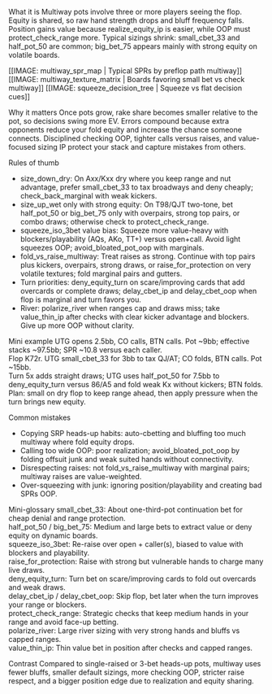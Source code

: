 What it is
Multiway pots involve three or more players seeing the flop. Equity is shared, so raw hand strength drops and bluff frequency falls. Position gains value because realize_equity_ip is easier, while OOP must protect_check_range more. Typical sizings shrink: small_cbet_33 and half_pot_50 are common; big_bet_75 appears mainly with strong equity on volatile boards.

[[IMAGE: multiway_spr_map | Typical SPRs by preflop path multiway]]
[[IMAGE: multiway_texture_matrix | Boards favoring small bet vs check multiway]]
[[IMAGE: squeeze_decision_tree | Squeeze vs flat decision cues]]

Why it matters
Once pots grow, rake share becomes smaller relative to the pot, so decisions swing more EV. Errors compound because extra opponents reduce your fold equity and increase the chance someone connects. Disciplined checking OOP, tighter calls versus raises, and value-focused sizing IP protect your stack and capture mistakes from others.

Rules of thumb
- size_down_dry: On Axx/Kxx dry where you keep range and nut advantage, prefer small_cbet_33 to tax broadways and deny cheaply; check_back_marginal with weak kickers.
- size_up_wet only with strong equity: On T98/QJT two-tone, bet half_pot_50 or big_bet_75 only with overpairs, strong top pairs, or combo draws; otherwise check to protect_check_range.
- squeeze_iso_3bet value bias: Squeeze more value-heavy with blockers/playability (AQs, AKo, TT+) versus open+call. Avoid light squeezes OOP; avoid_bloated_pot_oop with marginals.
- fold_vs_raise_multiway: Treat raises as strong. Continue with top pairs plus kickers, overpairs, strong draws, or raise_for_protection on very volatile textures; fold marginal pairs and gutters.
- Turn priorities: deny_equity_turn on scare/improving cards that add overcards or complete draws; delay_cbet_ip and delay_cbet_oop when flop is marginal and turn favors you.
- River: polarize_river when ranges cap and draws miss; take value_thin_ip after checks with clear kicker advantage and blockers. Give up more OOP without clarity.

Mini example
UTG opens 2.5bb, CO calls, BTN calls. Pot ~9bb; effective stacks ~97.5bb; SPR ~10.8 versus each caller.  
Flop K72r. UTG small_cbet_33 for 3bb to tax QJ/AT; CO folds, BTN calls. Pot ~15bb.  
Turn 5x adds straight draws; UTG uses half_pot_50 for 7.5bb to deny_equity_turn versus 86/A5 and fold weak Kx without kickers; BTN folds.  
Plan: small on dry flop to keep range ahead, then apply pressure when the turn brings new equity.

Common mistakes
- Copying SRP heads-up habits: auto-cbetting and bluffing too much multiway where fold equity drops.
- Calling too wide OOP: poor realization; avoid_bloated_pot_oop by folding offsuit junk and weak suited hands without connectivity.
- Disrespecting raises: not fold_vs_raise_multiway with marginal pairs; multiway raises are value-weighted.
- Over-squeezing with junk: ignoring position/playability and creating bad SPRs OOP.

Mini-glossary
small_cbet_33: About one-third-pot continuation bet for cheap denial and range protection.  
half_pot_50 / big_bet_75: Medium and large bets to extract value or deny equity on dynamic boards.  
squeeze_iso_3bet: Re-raise over open + caller(s), biased to value with blockers and playability.  
raise_for_protection: Raise with strong but vulnerable hands to charge many live draws.  
deny_equity_turn: Turn bet on scare/improving cards to fold out overcards and weak draws.  
delay_cbet_ip / delay_cbet_oop: Skip flop, bet later when the turn improves your range or blockers.  
protect_check_range: Strategic checks that keep medium hands in your range and avoid face-up betting.  
polarize_river: Large river sizing with very strong hands and bluffs vs capped ranges.  
value_thin_ip: Thin value bet in position after checks and capped ranges.

Contrast
Compared to single-raised or 3-bet heads-up pots, multiway uses fewer bluffs, smaller default sizings, more checking OOP, stricter raise respect, and a bigger position edge due to realization and equity sharing.
